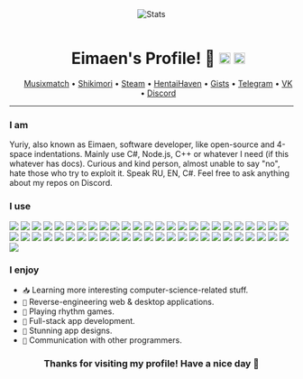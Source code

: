 <div align="center">
    <img src="https://github-profile-summary-cards.vercel.app/api/cards/profile-details?username=Eimaen&theme=github" alt="Stats">
  </div>
  <div id="user-content-toc" align="center">
    <ul>
      <summary><h1 style="display: inline-block;">Eimaen's Profile! 👋 <img height="20px" src="https://komarev.com/ghpvc/?username=Eimaen&label=Visitors&color=blueviolet" alt="Stats"> <a href="https://ko-fi.com/B0B4M85E7"><img height="20px" src="https://ko-fi.com/img/githubbutton_sm.svg" alt="Ko-fi"></a></h1></summary>
      <a align="center">
    <a href="https://www.musixmatch.com/profile/3vUCAAcbYQFeAAetm3M11eet3SsmVMv5fTNZI9ISx7Ciks_s45mz2z5Xzwnu2Y5z8Unq7fJxTVBrMor087N93dcLwFutVMEjagYYo1QVgTylekBylHBSJ_jzrYXfOOL24rw0gXKBCvrxGXYwhnzdkD5eWJU">Musixmatch</a> • <a href="https://shikimori.one/Eimaen">Shikimori</a> • <a href="https://steamcommunity.com/id/eimaen/">Steam</a> • <a href="https://www.youtube.com/watch?v=dQw4w9WgXcQ">HentaiHaven</a> • <a href="https://gist.github.com/Eimaen">Gists</a> • <a href="https://t.me/eimaen">Telegram</a> • <a href="https://vk.com/voidinc">VK</a> • <a href="https://discord.gg/jz7XnfDE7j">Discord</a>
  </a>
    </ul>
  </div>
  <hr>
  
  <h3>I am</h3>
  <div>
    <a>Yuriy, also known as Eimaen, software developer, like open-source and 4-space indentations. Mainly use C#, Node.js, C++ or whatever I need (if this whatever has docs). Curious and kind person, almost unable to say "no", hate those who try to exploit it. Speak RU, EN, C#. Feel free to ask anything about my repos on Discord.</a>
  </div>
  <h3>I use</h3>
  <div>
    <img src="https://img.shields.io/badge/C-00599C?style=flat&logo=c&logoColor=white">
    <img src="https://img.shields.io/badge/C%23-239120?style=flat&logo=c-sharp&logoColor=white">
    <img src="https://img.shields.io/badge/C%2B%2B-00599C?style=flat&logo=c%2B%2B&logoColor=white">
    <img src="https://img.shields.io/badge/CSS3-1572B6?style=flat&logo=css3&logoColor=white">
    <img src="https://img.shields.io/badge/HTML5-E34F26?style=flat&logo=html5&logoColor=white">
    <img src="https://img.shields.io/badge/JavaScript-323330?style=flat&logo=javascript&logoColor=F7DF1E">
    <img src="https://img.shields.io/badge/json-5E5C5C?style=flat&logo=json&logoColor=white">
    <img src="https://img.shields.io/badge/Lua-2C2D72?style=flat&logo=lua&logoColor=white">
    <img src="https://img.shields.io/badge/Puppeteer-40B5A4?style=flat&logo=Puppeteer&logoColor=white">
    <img src="https://img.shields.io/badge/TypeScript-007ACC?style=flat&logo=typescript&logoColor=white">
    <img src="https://img.shields.io/badge/prettier-1A2C34?style=flat&logo=prettier&logoColor=F7BA3E">
    <img src="https://img.shields.io/badge/Trello-0052CC?style=flat&logo=trello&logoColor=white">
    <img src="https://img.shields.io/badge/Ubuntu-E95420?style=flat&logo=ubuntu&logoColor=white">
    <img src="https://img.shields.io/badge/mac%20os-000000?style=flat&logo=apple&logoColor=white">
    <img src="https://img.shields.io/badge/Windows-0078D6?style=flat&logo=windows&logoColor=white">
    <img src="https://img.shields.io/badge/Arduino-00979D?style=flat&logo=Arduino&logoColor=white">
    <img src="https://img.shields.io/badge/VSCode-0078D4?style=flat&logo=visual%20studio%20code&logoColor=white">
    <img src="https://img.shields.io/badge/Visual_Studio-5C2D91?style=flat&logo=visual%20studio&logoColor=white">
    <img src="https://img.shields.io/badge/Xcode-007ACC?style=flat&logo=Xcode&logoColor=white">
    <img src="https://img.shields.io/badge/Notepad++-90E59A.svg?style=flat&logo=notepad%2B%2B&logoColor=black">
    <img src="https://img.shields.io/badge/.NET-512BD4?style=flat&logo=dotnet&logoColor=white">
    <img src="https://img.shields.io/badge/Bootstrap-563D7C?style=flat&logo=bootstrap&logoColor=white">
    <img src="https://img.shields.io/badge/Chart.js-FF6384?style=flat&logo=chartdotjs&logoColor=white">
    <img src="https://img.shields.io/badge/CMake-064F8C?style=flat&logo=cmake&logoColor=white">
    <img src="https://img.shields.io/badge/Deno-464647?style=flat&logo=deno&logoColor=white">
    <img src="https://img.shields.io/badge/Express.js-000000?style=flat&logo=express&logoColor=white">
    <img src="https://img.shields.io/badge/GitBook-7B36ED?style=flat&logo=gitbook&logoColor=white">
    <img src="https://img.shields.io/badge/GitHub%20Pages-222222?style=flat&logo=GitHub%20Pages&logoColor=white">
    <img src="https://img.shields.io/badge/GraphQl-E10098?style=flat&logo=graphql&logoColor=white">
    <img src="https://img.shields.io/badge/Insomnia-5849be?style=flat&logo=Insomnia&logoColor=white">
    <img src="https://img.shields.io/badge/jQuery-0769AD?style=flat&logo=jquery&logoColor=white">
    <img src="https://img.shields.io/badge/JWT-000000?style=flat&logo=JSON%20web%20tokens&logoColor=white">
    <img src="https://img.shields.io/badge/Markdown-000000?style=flat&logo=markdown&logoColor=white">
    <img src="https://img.shields.io/badge/Node.js-339933?style=flat&logo=nodedotjs&logoColor=white">
    <img src="https://img.shields.io/badge/npm-CB3837?style=flat&logo=npm&logoColor=white">
    <img src="https://img.shields.io/badge/NuGet-004880?style=flat&logo=nuget&logoColor=white">
    <img src="https://img.shields.io/badge/Qt-41CD52?style=flat&logo=qt&logoColor=white">
    <img src="https://img.shields.io/badge/redis-CC0000.svg?&style=flat&logo=redis&logoColor=white">
    <img src="https://img.shields.io/badge/Selenium-43B02A?style=flat&logo=Selenium&logoColor=white">
    <img src="https://img.shields.io/badge/Socket.io-010101?&style=flat&logo=Socket.io&logoColor=white">
    <img src="https://img.shields.io/badge/Tailwind_CSS-38B2AC?style=flat&logo=tailwind-css&logoColor=white">
    <img src="https://img.shields.io/badge/Webpack-8DD6F9?style=flat&logo=Webpack&logoColor=white">
    <img src="https://img.shields.io/badge/Yarn-2C8EBB?style=flat&logo=yarn&logoColor=white">
    <img src="https://img.shields.io/badge/MongoDB-4EA94B?style=flat&logo=mongodb&logoColor=white">
    <img src="https://img.shields.io/badge/SQLite-07405E?style=flat&logo=sqlite&logoColor=white">
    <img src="https://img.shields.io/badge/MariaDB-003545?style=flat&logo=mariadb&logoColor=white">
    <img src="https://img.shields.io/badge/monero-FF6600?style=flat&logo=monero&logoColor=white">
    <img src="https://img.shields.io/badge/Heroku-430098?style=flat&logo=heroku&logoColor=white">
    <img src="https://img.shields.io/badge/Oracle-F80000?style=flat&logo=oracle&logoColor=black">
    <img src="https://img.shields.io/badge/circleci-343434?style=flat&logo=circleci&logoColor=white">
    <img src="https://img.shields.io/badge/Cloudflare-F38020?style=flat&logo=Cloudflare&logoColor=white">
  </div>
  <h3>I enjoy</h3>
  <div>
    <ul>
      <li><code>📥</code> Learning more interesting computer-science-related stuff.</li>
      <li><code>🧰</code> Reverse-engineering web & desktop applications.</li>
      <li><code>🎵</code> Playing rhythm games.</li>
      <li><code>🔧</code> Full-stack app development.</li>
      <li><code>💎</code> Stunning app designs.</li>
      <li><code>💬</code> Communication with other programmers.</li>
    </ul>
  </div>
  <h3 align="center">Thanks for visiting my profile! Have a nice day 🥳</h3>
